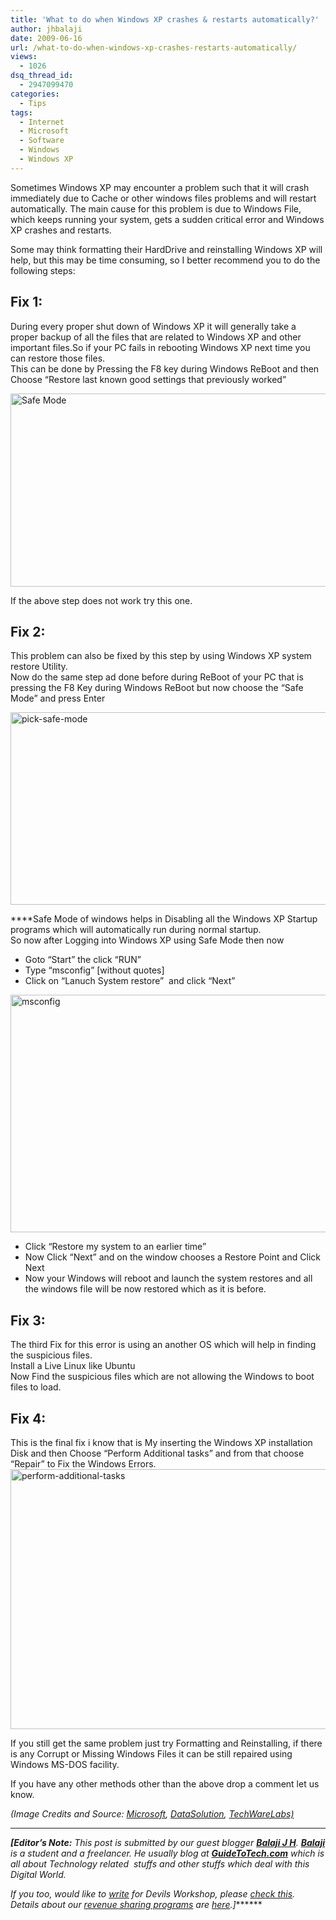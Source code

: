 ```yaml
---
title: 'What to do when Windows XP crashes & restarts automatically?'
author: jhbalaji
date: 2009-06-16
url: /what-to-do-when-windows-xp-crashes-restarts-automatically/
views:
  - 1026
dsq_thread_id:
  - 2947099470
categories:
  - Tips
tags:
  - Internet
  - Microsoft
  - Software
  - Windows
  - Windows XP
---
```

Sometimes Windows XP may encounter a problem such that it will crash immediately due to Cache or other windows files problems and will restart automatically. The main cause for this problem is due to Windows File, which keeps running your system, gets a sudden critical error and Windows XP crashes and restarts.

Some may think formatting their HardDrive and reinstalling Windows XP will help, but this may be time consuming, so I better recommend you to do the following steps:

## Fix 1:

During every proper shut down of Windows XP it will generally take a proper backup of all the files that are related to Windows XP and other important files.So if your PC fails in rebooting Windows XP next time you can restore those files.  
This can be done by Pressing the F8 key during Windows ReBoot and then Choose &#8220;Restore last known good settings that previously worked&#8221;

<div class="mceTemp mceIEcenter">
  <dl>
    <dt>
      <img class="size-full wp-image-10675" src="http://cdn.devilsworkshop.org/files/2009/06/68224pick-last-known-good.gif" alt="Safe Mode" width="589" height="309" />
    </dt>
  </dl>
</div>

If the above step does not work try this one.

## Fix 2:

This problem can also be fixed by this step by using Windows XP system restore Utility.  
Now do the same step ad done before during ReBoot of your PC that is pressing the F8 Key during Windows ReBoot but now choose the &#8220;Safe Mode&#8221; and press Enter

<img class="aligncenter size-full wp-image-10676" src="http://cdn.devilsworkshop.org/files/2009/06/pick-safe-mode.gif" alt="pick-safe-mode" width="588" height="308" />

****Safe Mode of windows helps in Disabling all the Windows XP Startup programs which will automatically run during normal startup.  
So now after Logging into Windows XP using Safe Mode then now

  * Goto &#8220;Start&#8221; the click &#8220;RUN&#8221;
  * Type &#8220;msconfig&#8221; [without quotes]
  * Click on “Lanuch System restore&#8221;  and click &#8220;Next&#8221;

<img class="aligncenter size-full wp-image-10678" src="http://cdn.devilsworkshop.org/files/2009/06/msconfig.png" alt="msconfig" width="578" height="380" />

  * Click &#8220;Restore my system to an earlier time&#8221;
  * Now Click &#8220;Next&#8221; and on the window chooses a Restore Point and Click Next
  * Now your Windows will reboot and launch the system restores and all the windows file will be now restored which as it is before.

## Fix 3:

The third Fix for this error is using an another OS which will help in finding the suspicious files.  
Install a Live Linux like Ubuntu  
Now Find the suspicious files which are not allowing the Windows to boot files to load.

## Fix 4:

This is the final fix i know that is My inserting the Windows XP installation Disk and then Choose &#8220;Perform Additional tasks&#8221; and from that choose &#8220;Repair&#8221; to Fix the Windows Errors.  
<img class="aligncenter size-full wp-image-10677" src="http://cdn.devilsworkshop.org/files/2009/06/perform-additional-tasks.gif" alt="perform-additional-tasks" width="530" height="416" />

If you still get the same problem just try Formatting and Reinstalling, if there is any Corrupt or Missing Windows Files it can be still repaired using Windows MS-DOS facility.

If you have any other methods other than the above drop a comment let us know.

*(Image Credits and Source: <a href="http://www.microsoft.com/windowsxp/using/setup/support/nostart.mspx" onclick="_gaq.push(['_trackEvent', 'outbound-article', 'http://www.microsoft.com/windowsxp/using/setup/support/nostart.mspx', 'Microsoft']);" target="_blank">Microsoft</a>, <a href="http://www.datasolution.se/?p=905" onclick="_gaq.push(['_trackEvent', 'outbound-article', 'http://www.datasolution.se/?p=905', 'DataSolution']);" target="_blank">DataSolution</a>, <a href="http://www.techwarelabs.com/guides/misc_mod/cleanupguide/index_2.shtml" onclick="_gaq.push(['_trackEvent', 'outbound-article', 'http://www.techwarelabs.com/guides/misc_mod/cleanupguide/index_2.shtml', 'TechWareLabs)']);" target="_blank">TechWareLabs)</a>*

* * *

<p class="MsoNormal">
  <strong><em>[Editor&#8217;s Note:</em></strong><em> This post is submitted by our guest blogger </em><strong><em><a href="http://devilsworkshop.org/author/jhbalaji/"><strong>Balaji J H</strong></a></em></strong><em>. <a href="http://devilsworkshop.org/author/jhbalaji/"><strong>Balaji</strong></a> is a student and a freelancer. He usually blog at <a href="http://www.guidetotech.com/" onclick="_gaq.push(['_trackEvent', 'outbound-article', 'http://www.guidetotech.com/', 'GuideToTech.com']);" ><strong>GuideToTech.com</strong></a> which is all about Technology related  stuffs and other stuffs which deal with this Digital World.</em>
</p>

*If you too, would like to [write][1] for Devils Workshop, please [check this][1]. Details about our [revenue sharing programs][1] are [here][1].]*******

 [1]: http://devilsworkshop.org/join-dw/
